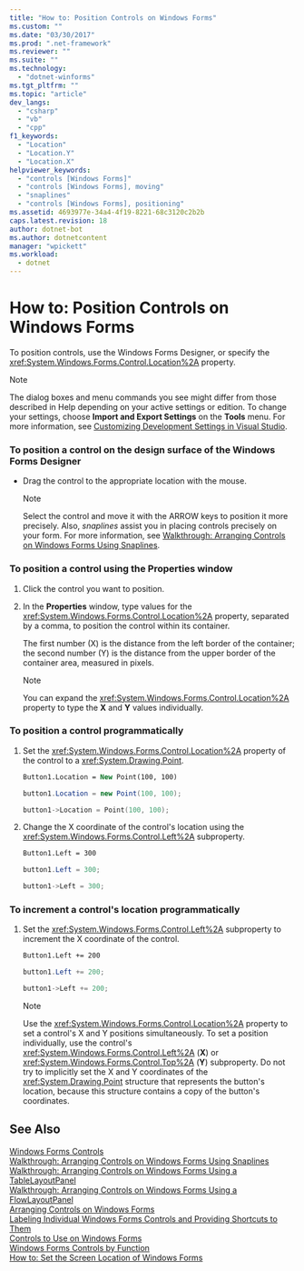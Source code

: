 ```yaml
---
title: "How to: Position Controls on Windows Forms"
ms.custom: ""
ms.date: "03/30/2017"
ms.prod: ".net-framework"
ms.reviewer: ""
ms.suite: ""
ms.technology: 
  - "dotnet-winforms"
ms.tgt_pltfrm: ""
ms.topic: "article"
dev_langs: 
  - "csharp"
  - "vb"
  - "cpp"
f1_keywords: 
  - "Location"
  - "Location.Y"
  - "Location.X"
helpviewer_keywords: 
  - "controls [Windows Forms]"
  - "controls [Windows Forms], moving"
  - "snaplines"
  - "controls [Windows Forms], positioning"
ms.assetid: 4693977e-34a4-4f19-8221-68c3120c2b2b
caps.latest.revision: 18
author: dotnet-bot
ms.author: dotnetcontent
manager: "wpickett"
ms.workload: 
  - dotnet
---
```

# How to: Position Controls on Windows Forms
To position controls, use the Windows Forms Designer, or specify the <xref:System.Windows.Forms.Control.Location%2A> property.  
  
> [!NOTE]
>  The dialog boxes and menu commands you see might differ from those described in Help depending on your active settings or edition. To change your settings, choose **Import and Export Settings** on the **Tools** menu. For more information, see [Customizing Development Settings in Visual Studio](http://msdn.microsoft.com/library/22c4debb-4e31-47a8-8f19-16f328d7dcd3).  
  
### To position a control on the design surface of the Windows Forms Designer  
  
-   Drag the control to the appropriate location with the mouse.  
  
    > [!NOTE]
    >  Select the control and move it with the ARROW keys to position it more precisely. Also, *snaplines* assist you in placing controls precisely on your form. For more information, see [Walkthrough: Arranging Controls on Windows Forms Using Snaplines](../../../../docs/framework/winforms/controls/walkthrough-arranging-controls-on-windows-forms-using-snaplines.md).  
  
### To position a control using the Properties window  
  
1.  Click the control you want to position.  
  
2.  In the **Properties** window, type values for the <xref:System.Windows.Forms.Control.Location%2A> property, separated by a comma, to position the control within its container.  
  
     The first number (X) is the distance from the left border of the container; the second number (Y) is the distance from the upper border of the container area, measured in pixels.  
  
    > [!NOTE]
    >  You can expand the <xref:System.Windows.Forms.Control.Location%2A> property to type the **X** and **Y** values individually.  
  
### To position a control programmatically  
  
1.  Set the <xref:System.Windows.Forms.Control.Location%2A> property of the control to a <xref:System.Drawing.Point>.  
  
    ```vb  
    Button1.Location = New Point(100, 100)  
    ```  
  
    ```csharp  
    button1.Location = new Point(100, 100);  
    ```  
  
    ```cpp  
    button1->Location = Point(100, 100);  
    ```  
  
2.  Change the X coordinate of the control's location using the <xref:System.Windows.Forms.Control.Left%2A> subproperty.  
  
    ```vb  
    Button1.Left = 300  
    ```  
  
    ```csharp  
    button1.Left = 300;  
    ```  
  
    ```cpp  
    button1->Left = 300;  
    ```  
  
### To increment a control's location programmatically  
  
1.  Set the <xref:System.Windows.Forms.Control.Left%2A> subproperty to increment the X coordinate of the control.  
  
    ```vb  
    Button1.Left += 200  
    ```  
  
    ```csharp  
    button1.Left += 200;  
    ```  
  
    ```cpp  
    button1->Left += 200;  
    ```  
  
    > [!NOTE]
    >  Use the <xref:System.Windows.Forms.Control.Location%2A> property to set a control's X and Y positions simultaneously. To set a position individually, use the control's <xref:System.Windows.Forms.Control.Left%2A> (**X**) or <xref:System.Windows.Forms.Control.Top%2A> (**Y**) subproperty. Do not try to implicitly set the X and Y coordinates of the <xref:System.Drawing.Point> structure that represents the button's location, because this structure contains a copy of the button's coordinates.  
  
## See Also  
 [Windows Forms Controls](../../../../docs/framework/winforms/controls/index.md)  
 [Walkthrough: Arranging Controls on Windows Forms Using Snaplines](../../../../docs/framework/winforms/controls/walkthrough-arranging-controls-on-windows-forms-using-snaplines.md)  
 [Walkthrough: Arranging Controls on Windows Forms Using a TableLayoutPanel](../../../../docs/framework/winforms/controls/walkthrough-arranging-controls-on-windows-forms-using-a-tablelayoutpanel.md)  
 [Walkthrough: Arranging Controls on Windows Forms Using a FlowLayoutPanel](../../../../docs/framework/winforms/controls/walkthrough-arranging-controls-on-windows-forms-using-a-flowlayoutpanel.md)  
 [Arranging Controls on Windows Forms](../../../../docs/framework/winforms/controls/arranging-controls-on-windows-forms.md)  
 [Labeling Individual Windows Forms Controls and Providing Shortcuts to Them](../../../../docs/framework/winforms/controls/labeling-individual-windows-forms-controls-and-providing-shortcuts-to-them.md)  
 [Controls to Use on Windows Forms](../../../../docs/framework/winforms/controls/controls-to-use-on-windows-forms.md)  
 [Windows Forms Controls by Function](../../../../docs/framework/winforms/controls/windows-forms-controls-by-function.md)  
 [How to: Set the Screen Location of Windows Forms](http://msdn.microsoft.com/library/cb023ab7-dea7-4284-9aa6-8c03c59b60c6)
